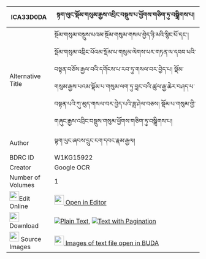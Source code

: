|ICA33D0DA|སྟག་ལུང་སྡོམ་གསུམ་རྒྱས་འབྲིང་བསྡུས་པ་ཕྱོགས་གཅིག་ཏུ་བསྒྲིགས་པ། 
| --- | --- 
|Alternative Title |སྡོམ་གསུམ་བསྡུས་པའམ་སྡོམ་གསུམ་གསལ་བྱེད་ཉི་མའི་སྙིང་པོ་དང་། སྡོམ་གསུམ་འབྲིང་པོའམ་སྡོམ་པ་གསུམ་ལེགས་པར་གཏན་ལ་དབབ་པའི་བསྟན་བཅོས་རྒྱལ་བའི་དགོངས་པ་རབ་ཏུ་གསལ་བར་བྱེད་པ། སྡོམ་གསུམ་རྒྱས་པའམ་སྡོམ་པ་གསུམ་ལག་ཏུ་བླང་བའི་ཚུལ་རྒྱ་ཆེར་བཤད་པ་བསྟན་པའི་ཀུ་མུད་གསལ་བར་བྱེད་པའི་ཟླ་ཤེལ་བཅས། སྡོམ་པ་གསུམ་གྱི་གཞུང་རྒྱས་འབྲིང་བསྡུས་གསུམ་ཕྱོགས་གཅིག་ཏུ་བསྒྲིགས་པ།
|Author| སྟག་ལུང་ཞབས་དྲུང་ངག་དབང་རྣམ་རྒྱལ།
|BDRC ID | W1KG15922
|Creator | Google OCR
|Number of Volumes| 1
|<img width="25" src="https://img.icons8.com/color/25/000000/edit-property.png">Edit Online| [<img width="25" src="https://avatars.githubusercontent.com/u/45091458?s=200&v=4"> Open in Editor](http://editor.openpecha.org/ICA33D0DA)
|<img width="25" src="https://img.icons8.com/fluent/48/000000/download-2.png"/>  Download | [![](https://img.icons8.com/color/20/000000/txt.png)Plain Text](https://github.com/Openpecha/ICA33D0DA/releases/download/v1/taklung_dom_sum_gye_dring_dupa_plain_ICA33D0DA.zip), [![](https://img.icons8.com/color/20/000000/txt.png)Text with Pagination](https://github.com/Openpecha/ICA33D0DA/releases/download/v1/taklung_dom_sum_gye_dring_dupa_pages_ICA33D0DA.zip)
|<img width="25" src="https://img.icons8.com/plasticine/100/000000/pictures-folder.png"/>  Source Images | [<img width="25" src="https://library.bdrc.io/icons/BUDA-small.svg"> Images of text file open in BUDA](https://library.bdrc.io/show/bdr:W1KG15922)